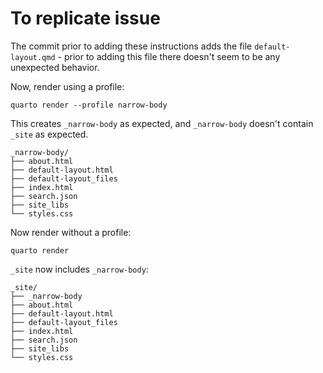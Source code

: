 # To replicate issue

The commit prior to adding these instructions adds the file `default-layout.qmd` - prior to adding this file there doesn't seem to be any unexpected behavior.


Now, render using a profile:
```
quarto render --profile narrow-body
```

This creates `_narrow-body` as expected, and `_narrow-body` doesn't contain `_site` as expected.

```
_narrow-body/
├── about.html
├── default-layout.html
├── default-layout_files
├── index.html
├── search.json
├── site_libs
└── styles.css
```

Now render without a profile:
```
quarto render
```

`_site` now includes `_narrow-body`:

```
_site/
├── _narrow-body
├── about.html
├── default-layout.html
├── default-layout_files
├── index.html
├── search.json
├── site_libs
└── styles.css
```
